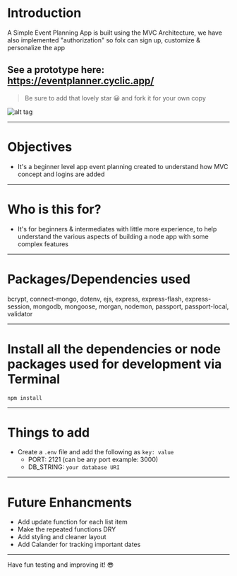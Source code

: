 # Introduction

A Simple Event Planning App is built using the MVC Architecture, we have also implemented "authorization" so folx can sign up, customize & personalize the app 

See a prototype here: https://eventplanner.cyclic.app/
---

> Be sure to add that lovely star 😀 and fork it for your own copy

![alt tag](https://media.giphy.com/media/wV6jOzEx3gSC4oSwms/giphy.gif)

---

# Objectives

- It's a beginner level app event planning created to understand how MVC concept and logins are added

---

# Who is this for? 

- It's for beginners & intermediates with little more experience, to help understand the various aspects of building a node app with some complex features

---

# Packages/Dependencies used 

bcrypt, connect-mongo, dotenv, ejs, express, express-flash, express-session, mongodb, mongoose, morgan, nodemon, passport, passport-local, validator

---

# Install all the dependencies or node packages used for development via Terminal

`npm install` 

---

# Things to add

- Create a `.env` file and add the following as `key: value` 
  - PORT: 2121 (can be any port example: 3000) 
  - DB_STRING: `your database URI` 
 ---
 
 # Future Enhancments

  - Add update function for each list item
  - Make the repeated functions DRY
  - Add styling and cleaner layout
  - Add Calander for tracking important dates
 ---
 Have fun testing and improving it! 😎


